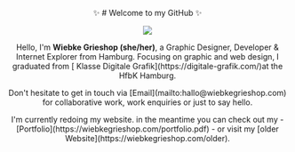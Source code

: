 <p align="center">  
 ✨ # Welcome to my GitHub ✨ </p>
  
<p align="center">  <img src="https://media.giphy.com/media/3oEduPYHQCqxnwGeQw/giphy.gif" /> 

 </p>


<p align="center">
Hello, I'm <b>Wiebke Grieshop (she/her)</b>, a Graphic Designer, Developer & Internet Explorer from Hamburg. Focusing on graphic and web design, I graduated from [ Klasse Digitale Grafik](https://digitale-grafik.com/)at the HfbK Hamburg. </p>


<p align="center"> 
 Don't hesitate to get in touch via [Email](mailto:hallo@wiebkegrieshop.com) for collaborative work, work enquiries or just to say hello. </p> 

 <p align="center"> I'm currently redoing my website. in the meantime you can check out my 
 - [Portfolio](https://wiebkegrieshop.com/portfolio.pdf) 
 - or visit my [older Website](https://wiebkegrieshop.com/older). </p> 




